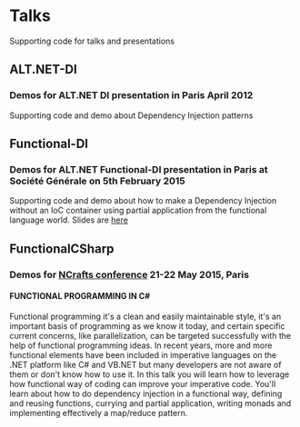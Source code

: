 # Talks
Supporting code for talks and presentations

## ALT.NET-DI 
### Demos for ALT.NET DI presentation in Paris April 2012
Supporting code and demo about Dependency Injection patterns

## Functional-DI 
### Demos for ALT.NET Functional-DI presentation in Paris at Société Générale on 5th February 2015
Supporting code and demo about how to make a Dependency Injection without an IoC container using partial application from the functional language world.
Slides are [here](http://fr.slideshare.net/tjaskula/functional-dependency-injection-in-f)

## FunctionalCSharp
### Demos for [NCrafts conference](http://ncrafts.io) 21-22 May 2015, Paris
#### FUNCTIONAL PROGRAMMING IN C#
Functional programming it's a clean and easily maintainable style, it's an important basis of programming as we know it today, and certain specific current concerns, like parallelization, can be targeted successfully with the help of functional programming ideas. In recent years, more and more functional elements have been included in imperative languages on the .NET platform like C# and VB.NET but many developers are not aware of them or don't know how to use it. In this talk you will learn how to leverage how functional way of coding can improve your imperative code. You'll learn about how to do dependency injection in a functional way, defining and reusing functions, currying and partial application, writing monads and implementing effectively a map/reduce pattern.